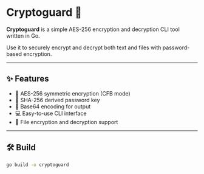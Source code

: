 # Cryptoguard 🔐

**Cryptoguard** is a simple AES-256 encryption and decryption CLI tool written in Go.

Use it to securely encrypt and decrypt both text and files with password-based encryption.

---

## ✨ Features

- 🔐 AES-256 symmetric encryption (CFB mode)
- 🧂 SHA-256 derived password key
- 🧾 Base64 encoding for output
- 💻 Easy-to-use CLI interface
- 📂 File encryption and decryption support

---

## 🛠️ Build

```bash
go build -o cryptoguard
